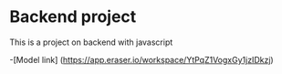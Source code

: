 # Backend project 

This is a project on backend with javascript

-[Model link] (https://app.eraser.io/workspace/YtPqZ1VogxGy1jzIDkzj)